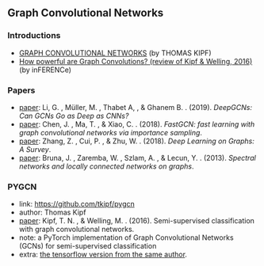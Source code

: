 ## **Graph Convolutional Networks**

### Introductions
  * [GRAPH CONVOLUTIONAL NETWORKS](http://tkipf.github.io/graph-convolutional-networks/) (by THOMAS KIPF)
  * [How powerful are Graph Convolutions? (review of Kipf & Welling, 2016)](https://www.inference.vc/how-powerful-are-graph-convolutions-review-of-kipf-welling-2016-2/) (by inFERENCe)

### Papers
  * [paper](https://arxiv.org/abs/1904.03751): Li, G. , Müller, M. , Thabet A, , & Ghanem B. . (2019). *DeepGCNs: Can GCNs Go as Deep as CNNs?*
  * [paper](https://arxiv.org/abs/1801.10247): Chen, J. , Ma, T. , & Xiao, C. . (2018). *FastGCN: fast learning with graph convolutional networks via importance sampling*.
  * [paper](https://arxiv.org/abs/1812.04202): Zhang, Z. , Cui, P. , & Zhu, W. . (2018). *Deep Learning on Graphs: A Survey*.
  * [paper](https://arxiv.org/abs/1312.6203): Bruna, J. , Zaremba, W. , Szlam, A. , & Lecun, Y. . (2013). *Spectral networks and locally connected networks on graphs*.

### PYGCN
  * link: https://github.com/tkipf/pygcn
  * author: Thomas Kipf 
  * [paper](https://arxiv.org/abs/1609.02907): Kipf, T. N. , & Welling, M. . (2016). Semi-supervised classification with graph convolutional networks.
  * note: a PyTorch implementation of Graph Convolutional Networks (GCNs) for semi-supervised classification
  * extra: [the tensorflow version from the same author](https://github.com/tkipf/gcn).

